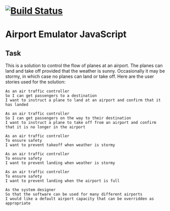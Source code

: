 [![Build Status](https://travis-ci.org/Willibaur/airport-JavaScript.svg?branch=master)](https://travis-ci.org/Willibaur/airport-JavaScript)
=================

Airport Emulator JavaScript
=================


Task
-----

This is a solution to control the flow of planes at an airport. The planes can land and take off provided that the weather is sunny. Occasionally it may be stormy, in which case no planes can land or take off.  Here are the user stories used for the solution:

```
As an air traffic controller
So I can get passengers to a destination
I want to instruct a plane to land at an airport and confirm that it has landed

As an air traffic controller
So I can get passengers on the way to their destination
I want to instruct a plane to take off from an airport and confirm that it is no longer in the airport

As an air traffic controller
To ensure safety
I want to prevent takeoff when weather is stormy

As an air traffic controller
To ensure safety
I want to prevent landing when weather is stormy

As an air traffic controller
To ensure safety
I want to prevent landing when the airport is full

As the system designer
So that the software can be used for many different airports
I would like a default airport capacity that can be overridden as appropriate
```
